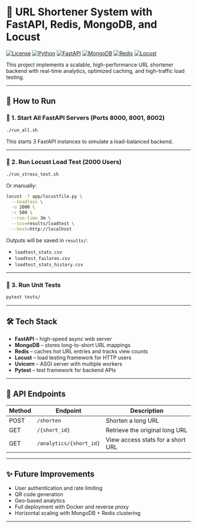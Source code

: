 # 🔗 URL Shortener System with FastAPI, Redis, MongoDB, and Locust
[![License](https://img.shields.io/badge/License-Apache_2.0-blue.svg)](https://opensource.org/licenses/Apache-2.0)
[![Python](https://img.shields.io/badge/Python-3.8+-3776AB.svg?logo=python\&logoColor=white)](https://www.python.org/)
[![FastAPI](https://img.shields.io/badge/FastAPI-0.99.0-009688.svg)](https://fastapi.tiangolo.com/)
[![MongoDB](https://img.shields.io/badge/MongoDB-6.0-47A248.svg)](https://www.mongodb.com/)
[![Redis](https://img.shields.io/badge/Redis-7.0-DC382D.svg)](https://redis.io/)
[![Locust](https://img.shields.io/badge/Locust-2.16.0-00BFFF.svg)](https://locust.io/)

This project implements a scalable, high-performance URL shortener backend with real-time analytics, optimized caching, and high-traffic load testing.

---

## 🚀 How to Run

### 🔧 1. Start All FastAPI Servers (Ports 8000, 8001, 8002)

```bash
./run_all.sh
```

This starts 3 FastAPI instances to simulate a load-balanced backend.

---

### 🧪 2. Run Locust Load Test (2000 Users)

```bash
./run_stress_test.sh
```

Or manually:

```bash
locust -f app/locustfile.py \
  --headless \
  -u 2000 \
  -r 500 \
  --run-time 3m \
  --csv=results/loadtest \
  --host=http://localhost
```

Outputs will be saved in `results/`:

* `loadtest_stats.csv`
* `loadtest_failures.csv`
* `loadtest_stats_history.csv`

---

### 🧪 3. Run Unit Tests

```bash
pytest tests/
```

---

## 🛠 Tech Stack

* **FastAPI** – high-speed async web server
* **MongoDB** – stores long-to-short URL mappings
* **Redis** – caches hot URL entries and tracks view counts
* **Locust** – load testing framework for HTTP users
* **Uvicorn** – ASGI server with multiple workers
* **Pytest** – test framework for backend APIs

---

## 📌 API Endpoints

| Method | Endpoint                | Description                       |
| ------ | ----------------------- | --------------------------------- |
| POST   | `/shorten`              | Shorten a long URL                |
| GET    | `/{short_id}`           | Retrieve the original long URL    |
| GET    | `/analytics/{short_id}` | View access stats for a short URL |

---

## ✨ Future Improvements

* User authentication and rate limiting
* QR code generation
* Geo-based analytics
* Full deployment with Docker and reverse proxy
* Horizontal scaling with MongoDB + Redis clustering

---
